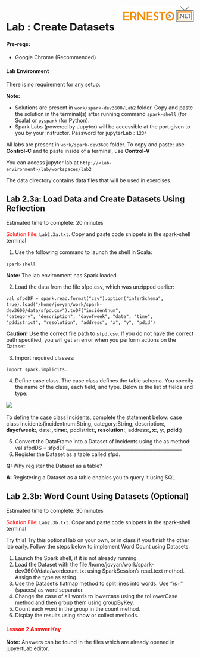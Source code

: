 <img align="right" src="../logo.png">

# Lab : Create Datasets

#### Pre-reqs:
- Google Chrome (Recommended)

#### Lab Environment
There is no requirement for any setup.

**Note:** 
- Solutions are present in `work/spark-dev3600/Lab2` folder. Copy and paste the solution in the terminal(s) after running command `spark-shell` (for Scala) or `pyspark` (for Python).
- Spark Labs (powered by Jupyter) will be accessible at the port given to you by your instructor. Password for jupyterLab : `1234`

All labs are present in `work/spark-dev3600` folder. To copy and paste: use **Control-C** and to paste inside of a terminal, use **Control-V**

You can access jupyter lab at `http://<lab-environment>/lab/workspaces/lab2`

The data directory contains data files that will be used in exercises.

## Lab 2.3a: Load Data and Create Datasets Using Reflection
Estimated time to complete: 20 minutes

<span style="color:red;">Solution File: </span> `Lab2.3a.txt`. Copy and paste code snippets in the spark-shell terminal

1. Use the following command to launch the shell in Scala:

`spark-shell`

**Note:** The lab environment has Spark loaded.

2. Load the data from the file sfpd.csv, which was unzipped earlier:

```
val sfpdDF = spark.read.format("csv").option("inferSchema",
true).load("/home/jovyan/work/spark-dev3600/data/sfpd.csv").toDF("incidentnum",
"category", "description", "dayofweek", "date", "time",
"pddistrict", "resolution", "address", "x", "y", "pdid")
```

**Caution!** Use the correct file path to `sfpd.csv`. If you do not have the correct path
specified, you will get an error when you perform actions on the Dataset.

3. Import required classes:

```
import spark.implicits._
```

4. Define case class. The case class defines the table schema. You specify the name of the class,
each field, and type. Below is the list of fields and type:

![](../images/19.png)

To define the case class Incidents, complete the statement below:
case class Incidents(incidentnum:String, category:String,
description:__________, dayofweek:__________, date:__________,
time:__________, pddistrict:__________, resolution:__________,
address:__________, x:__________, y:__________, pdid:__________)

5. Convert the DataFrame into a Dataset of Incidents using the as method:
val sfpdDS = sfpdDF.________________________________________________
6. Register the Dataset as a table called sfpd.

**Q:** Why register the Dataset as a table?

**A:** Registering a Dataset as a table enables you to query it using SQL.

## Lab 2.3b: Word Count Using Datasets (Optional)

Estimated time to complete: 30 minutes

<span style="color:red;">Solution File: </span> `Lab2.3b.txt`. Copy and paste code snippets in the spark-shell terminal


Try this! Try this optional lab on your own, or in class if you finish the other lab early. Follow
the steps below to implement Word Count using Datasets.

1. Launch the Spark shell, if it is not already running.
2. Load the Dataset with the file /home/jovyan/work/spark-dev3600/data/wordcount.txt using SparkSession’s
read.text method. Assign the type as string.
3. Use the Dataset’s flatmap method to split lines into words. Use “\\s+” (spaces) as word
separator.
4. Change the case of all words to lowercase using the toLowerCase method and then group them
using groupByKey.
5. Count each word in the group in the count method.
6. Display the results using show or collect methods.

<h4><span style="color:red;">Lesson 2 Answer Key</span></h4>

**Note:** Answers can be found in the files which are already opened in jupyertLab editor.
